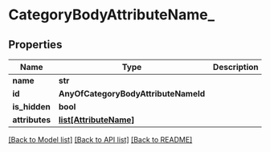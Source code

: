 # CategoryBodyAttributeName_

## Properties
Name | Type | Description | Notes
------------ | ------------- | ------------- | -------------
**name** | **str** |  | 
**id** | **AnyOfCategoryBodyAttributeNameId** |  | [optional] 
**is_hidden** | **bool** |  | [optional] 
**attributes** | [**list[AttributeName]**](AttributeName.md) |  | [optional] 

[[Back to Model list]](../README.md#documentation-for-models) [[Back to API list]](../README.md#documentation-for-api-endpoints) [[Back to README]](../README.md)


